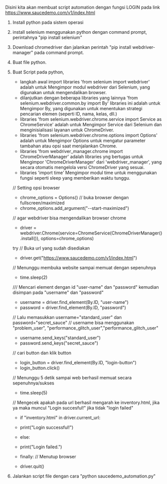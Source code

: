 Disini kita akan membuat script automation dengan fungsi LOGIN pada link https://www.saucedemo.com/v1/index.html

1. Install python pada sistem operasi
2. install selenium menggunakan python dengan command prompt, perintahnya "pip install selenium"
3. Download chromedriver dan jalankan perintah "pip install webdriver-manager" pada command prompt.
4. Buat file python.
5. Buat Script pada python,
   -  langkah awal import libraries 'from selenium import webdriver' adalah untuk Mengimpor modul webdriver dari Selenium, yang digunakan untuk mengendalikan browser.
   -  dilanjutkan dengan beberapa libraries yang lainnya 'from selenium.webdriver.common.by import By' libraries ini adalah untuk Mengimpor By, yang digunakan untuk menentukan strategi pencarian elemen (seperti ID, nama, kelas, dll.)
   -  libraries 'from selenium.webdriver.chrome.service import Service as ChromeService' adalah untuk Mengimpor Service dari Selenium dan menginisialisasi layanan untuk ChromeDriver.
   -  libraries 'from selenium.webdriver.chrome.options import Options' adalah untuk Mengimpor Options untuk mengatur parameter tambahan atau opsi saat menjalankan Chrome.
   -  libraries 'from webdriver_manager.chrome import ChromeDriverManager' adalah libraries yng bertugas untuk Mengimpor 'ChromeDriverManager' dari 'webdriver_manager', yang secara otomatis mengelola versi ChromeDriver yang sesuai.
   -  libraries 'import time' Mengimpor modul time untuk menggunakan fungsi seperti sleep yang memberikan waktu tunggu.

   // Setting opsi browser
      - chrome_options = Options()
   // buka browser dengan fullscreen/maximized
      - chrome_options.add_argument("--start-maximized")  
      
    // agar webdriver bisa mengendalikan browser chrome
      - driver = webdriver.Chrome(service=ChromeService(ChromeDriverManager().install()), options=chrome_options)
      
      try
    // Buka url yang sudah disediakan
      - driver.get("https://www.saucedemo.com/v1/index.html")

    // Menunggu membuka website sampai memuat dengan sepenuhnya
      - time.sleep(2)

    /// Mencari element dengan id "user-name" dan "password" kemudian disimpan pada "username" dan "password"
      - username = driver.find_element(By.ID, "user-name")
      - password = driver.find_element(By.ID, "password")

    // Lalu memasukkan username="standard_user" dan password="secret_sauce"
    // username bisa menggunakan "problem_user", "performance_glitch_user","performance_glitch_user"
      - username.send_keys("standard_user")
      - password.send_keys("secret_sauce")

    // cari button dan klik button
      - login_button = driver.find_element(By.ID, "login-button")
      - login_button.click()

    // Menunggu 5 detik sampai web berhasil memuat secara sepenuhnya/sukses
      - time.sleep(5)

    // Mengecek apakah pada url berhasil mengarah ke inventory.html, jika ya maka muncul "Login succesful!" jika tidak "login failed"
      - if "inventory.html" in driver.current_url:
      - print("Login successful!")
      - else:
      - print("Login failed.")

      
      - finally:
    // Menutup browser
      - driver.quit()



7.  Jalankan script file dengan cara "python saucedemo_automation.py"
